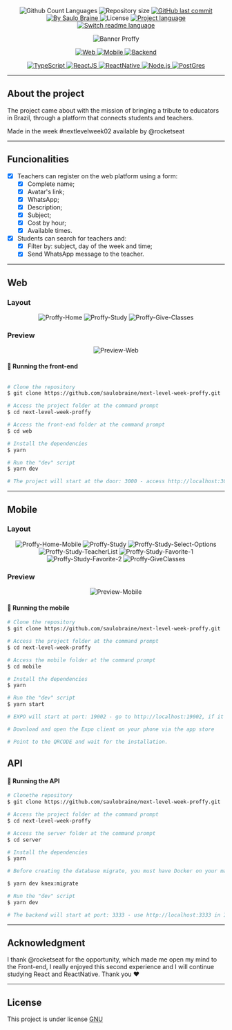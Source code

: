 <p align="center">
  <img src="https://img.shields.io/github/languages/count/saulobraine/next-level-week-proffy?color=%23118ee5&labelColor=%23454545&style=flat" alt="Github Count Languages" />
  <img src="https://img.shields.io/github/repo-size/saulobraine/next-level-week-proffy?olor=%23118ee5&labelColor=%23494949&style=flat" alt="Repository size" />
  <a href="https://github.com/saulobraine/next-level-week-proffy/commits/master" title="GitHub last commit">
    <img src="https://img.shields.io/github/last-commit/saulobraine/next-level-week-proffy?color=%23118ee5&labelColor=%23454545&style=flat" alt="GitHub last commit" /> 
  </a>
  <a href="https://www.linkedin.com/in/saulobraine/" title="By Saulo Braine">
    <img src="https://img.shields.io/badge/Made%20by-Saulo%20Braine-important?color=%23118ee5&labelColor=%23454545&style=flat" alt="By Saulo Braine" /> 
  </a>
  <img src="https://img.shields.io/badge/license-MIT-brightgreen?color=%23118ee5&labelColor=%23454545&style=flat" alt="License" />
  <a href="https://github.com/saulobraine/next-level-week-proffy/">
    <img src="https://img.shields.io/badge/Project%20Lang-Portuguese%20🇧🇷-informational?color=%23118ee5&labelColor=%23454545&style=flat" alt="Project language" />
  </a>   
  <a href="https://github.com/saulobraine/next-level-week-proffy/blob/master/READMEen.md" title="Switch readme language">
    <img src="https://img.shields.io/badge/English%20ReadMe-Yes-important?color=%23118ee5&labelColor=%23454545&style=flat" alt="Switch readme language" /> 
  </a>
</p>

<p align="center">
  <img src="https://user-images.githubusercontent.com/18134442/92285095-d8277580-eed9-11ea-9028-3bda70f8aa8f.png" alt="Banner Proffy" />
</p>

<p align="center">
  <a href="#web" title="Web">
    <img src="https://img.shields.io/badge/WEB-6842C2?logo=typescript&logoColor=47248F&label=Proffy&labelColor=6842C2&style=for-the-badge" alt="Web" />
  </a>
  <a href="#mobile" title="Mobile">
    <img src="https://img.shields.io/badge/MOBILE-494949?logo=react&logoColor=161616&label=Proffy&labelColor=494949&style=for-the-badge" alt="Mobile" />
  </a>
  <a href="#api" title="Backend">
    <img src="https://img.shields.io/badge/BACKEND-04D361?logo=Node.js&logoColor=03A14A&label=Proffy&labelColor=04D361&style=for-the-badge" alt="Backend" />
  </a>
</p>

<p align="center">
  <a href="https://www.typescriptlang.org/" title="TypeScript">
    <img src="https://img.shields.io/badge/TYPESCRIPT-%23118ee5?logo=typescript&logoColor=FFFFFF&labelColor=%23118ee5&style=for-the-badge" alt="TypeScript" />
  </a>
  <a href="https://reactjs.org/" title="ReactJS">
    <img src="https://img.shields.io/badge/Reactjs-%23118ee5?logo=react&logoColor=FFFFFF&labelColor=%23118ee5&style=for-the-badge" alt="ReactJS" />
  </a>
  <a href="https://reactnative.dev/" title="ReactNative">
    <img src="https://img.shields.io/badge/ReactNative-%23118ee5?logo=react&logoColor=FFFFFF&labelColor=%23118ee5&style=for-the-badge" alt="ReactNative" />
  </a>
    <a href="https://nodejs.org/en/docs/" title="Node.js">
    <img src="https://img.shields.io/badge/Node.js-%23118ee5?logo=Node.js&logoColor=FFFFFF&labelColor=%23118ee5&style=for-the-badge" alt="Node.js" />
  </a>
    <a href="https://www.postgresql.org/" title="PostGres">
    <img src="https://img.shields.io/badge/PostGres-%23118ee5?logo=PostGreSQL&logoColor=FFFFFF&labelColor=%23118ee5&style=for-the-badge" alt="PostGres" />
  </a>
</p>

---

## **About the project**

The project came about with the mission of bringing a tribute to educators in Brazil, through a platform that connects students and teachers.

Made in the week #nextlevelweek02 available by @rocketseat

---

## **Funcionalities**

- [x] Teachers can register on the web platform using a form:
  - [x] Complete name;
  - [x] Avatar's link;
  - [x] WhatsApp;
  - [x] Description;
  - [x] Subject;
  - [x] Cost by hour;
  - [x] Available times.

- [x] Students can search for teachers and:
  - [x] Filter by: subject, day of the week and time;
  - [x] Send WhatsApp message to the teacher.

---

## Web
### Layout
<p align="center">
  <img src="https://user-images.githubusercontent.com/18134442/90576556-f3357e00-e194-11ea-8f48-1eafc1f81890.png" alt="Proffy-Home" />
  <img src="https://user-images.githubusercontent.com/18134442/90576579-047e8a80-e195-11ea-8bf5-99a31e4fecb9.png" alt="Proffy-Study" />
  <img src="https://user-images.githubusercontent.com/18134442/90576583-07797b00-e195-11ea-82f8-a4ffa98fd0c0.png" alt="Proffy-Give-Classes" />
</p>

### Preview
<p align="center">
  <img src="https://user-images.githubusercontent.com/18134442/90576752-6f2fc600-e195-11ea-9602-686bcc5877ff.gif" alt="Preview-Web">
</p>

#### 🎲 Running the front-end

```bash

# Clone the repository
$ git clone https://github.com/saulobraine/next-level-week-proffy.git

# Access the project folder at the command prompt
$ cd next-level-week-proffy

# Access the front-end folder at the command prompt
$ cd web

# Install the dependencies
$ yarn

# Run the "dev" script
$ yarn dev

# The project will start at the door: 3000 - access http://localhost:3000 

```

---

## Mobile

### Layout

<p align="center">
  <img src="https://user-images.githubusercontent.com/18134442/90579203-adc87f00-e19b-11ea-8e2d-90a762141f3c.png" alt="Proffy-Home-Mobile" />
  <img src="https://user-images.githubusercontent.com/18134442/90579205-b02ad900-e19b-11ea-80bd-51580287b752.png" alt="Proffy-Study" />
  <img src="https://user-images.githubusercontent.com/18134442/90579216-ba4cd780-e19b-11ea-9522-386ade776751.png" alt="Proffy-Study-Select-Options" />
  <img src="https://user-images.githubusercontent.com/18134442/90579230-c8025d00-e19b-11ea-8a84-06bf344b3c05.png" alt="Proffy-Study-TeacherList" />
  <img src="https://user-images.githubusercontent.com/18134442/90579259-d9e40000-e19b-11ea-9942-c1ed96020c15.png" alt="Proffy-Study-Favorite-1" />
  <img src="https://user-images.githubusercontent.com/18134442/90579263-dbadc380-e19b-11ea-8fd4-dde8a0d57cbd.png" alt="Proffy-Study-Favorite-2" />
  <img src="https://user-images.githubusercontent.com/18134442/90579266-de101d80-e19b-11ea-8472-98f974edc76e.png" alt="Proffy-GiveClasses" />
</p>

### Preview
<p align="center">
  <img src="https://user-images.githubusercontent.com/18134442/90579419-524ac100-e19c-11ea-87cf-b94d9ecf09a1.gif" alt="Preview-Mobile">
</p>


#### 🎲 Running the mobile

```bash
# Clone the repository
$ git clone https://github.com/saulobraine/next-level-week-proffy.git

# Access the project folder at the command prompt
$ cd next-level-week-proffy

# Access the mobile folder at the command prompt
$ cd mobile

# Install the dependencies
$ yarn

# Run the "dev" script
$ yarn start

# EXPO will start at port: 19002 - go to http://localhost:19002, if it doesn't open automatically

# Download and open the Expo client on your phone via the app store

# Point to the QRCODE and wait for the installation.
```

## API

#### 🎲 Running the API

```bash
# Clonethe repository
$ git clone https://github.com/saulobraine/next-level-week-proffy.git

# Access the project folder at the command prompt
$ cd next-level-week-proffy

# Access the server folder at the command prompt
$ cd server

# Install the dependencies
$ yarn

# Before creating the database migrate, you must have Docker on your machine with a PostGres instance, using the .env.example file (after filling only .env) configure with the credentials, after that run:

$ yarn dev knex:migrate

# Run the "dev" script
$ yarn dev

# The backend will start at port: 3333 - use http://localhost:3333 in INSOMINIA, inside the SERVER folder there is a JSON file with the route settings for INSOMNIA. The API is necessary for the correct functioning of the application.
```

---

## Acknowledgment

I thank @rocketseat for the opportunity, which made me open my mind to the Front-end, I really enjoyed this second experience and I will continue studying React and ReactNative. Thank you ♥

---

## License
This project is under license <a href="https://github.com/saulobraine/next-level-week-proffy/blob/master/LICENSE" alt="License">GNU</a>